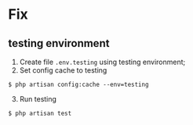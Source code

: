 # Fix
## testing environment
1. Create file `.env.testing` using testing environment;
2. Set config cache to testing
```shell
$ php artisan config:cache --env=testing
```
3. Run testing
```shell
$ php artisan test
```
